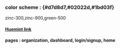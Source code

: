 ### color scheme : {#d7d8d7,#02022d,#1bd03f}
zinc-300,zinc-900,green-500
#### [Huemint link](https://huemint.com/website-1/#palette=d7d8d7-02022d-1bd03f)
#### pages : organization, dashboard, login/signup, home
